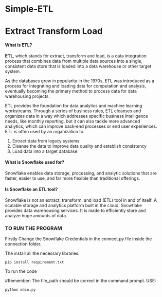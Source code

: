 # Simple-ETL

<h1>Extract Transform Load</h1>

<h4>What is ETL?</h4>
<p></p><b>ETL</b>, which stands for extract, transform and load, is a data integration process that combines data from multiple data sources into a single, consistent data store that is loaded into a data warehouse or other target system.

As the databases grew in popularity in the 1970s, ETL was introduced as a process for integrating and loading data for computation and analysis, eventually becoming the primary method to process data for data warehousing projects.

ETL provides the foundation for data analytics and machine learning workstreams. Through a series of business rules, ETL cleanses and organizes data in a way which addresses specific business intelligence needs, like monthly reporting, but it can also tackle more advanced analytics, which can improve back-end processes or end user experiences. ETL is often used by an organization to: 

1. Extract data from legacy systems
2. Cleanse the data to improve data quality and establish consistency
3. Load data into a target database

</p>
<h4>What is Snowflake used for?</h4>
<p>Snowflake enables data storage, processing, and analytic solutions that are faster, easier to use, and far more flexible than traditional offerings.</p>

<h4>Is Snowflake an ETL tool?</h4>
<p>
Snowflake is not an extract, transform, and load (ETL) tool in and of itself. A scalable storage and analytics platform built in the cloud, Snowflake provides data warehousing services. It is made to efficiently store and analyze huge amounts of data.</p>


<h3>TO RUN THE PROGRAM</h3>

<p>Firstly Change the Snowflake Credentials in the connect.py file inside the connection folder.</p>
<p>The install all the necessary libraries.</p>

```
pip install requirement.txt
```

<p>To run the code</p>
#Remember: The file_path should be correct in the command prompt. USE:</p>

```
python main.py
```